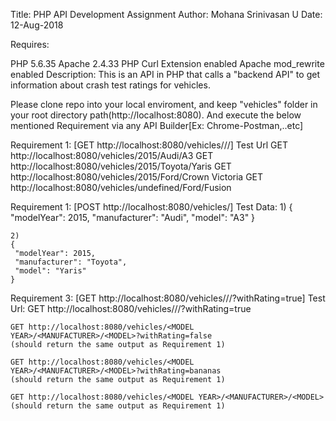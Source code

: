 Title: PHP API Development Assignment Author: Mohana Srinivasan U Date: 12-Aug-2018

Requires:

PHP 5.6.35
Apache 2.4.33
PHP Curl Extension enabled
Apache mod_rewrite enabled
Description: This is an API in PHP that calls a "backend API" to get information about crash test ratings for vehicles.

Please clone repo into your local enviroment, and keep "vehicles" folder in your root directory path(http://localhost:8080). And execute the below mentioned Requirement via any API Builder[Ex: Chrome-Postman,..etc]

Requirement 1: [GET http://localhost:8080/vehicles///] Test Url GET http://localhost:8080/vehicles/2015/Audi/A3 GET http://localhost:8080/vehicles/2015/Toyota/Yaris GET http://localhost:8080/vehicles/2015/Ford/Crown Victoria GET http://localhost:8080/vehicles/undefined/Ford/Fusion

Requirement 1: [POST http://localhost:8080/vehicles/] Test Data: 1) { "modelYear": 2015, "manufacturer": "Audi", "model": "A3" }

	2)
	{
	 "modelYear": 2015,
	 "manufacturer": "Toyota",
	 "model": "Yaris"
	}
Requirement 3: [GET http://localhost:8080/vehicles///?withRating=true] Test Url: GET http://localhost:8080/vehicles///?withRating=true

	GET http://localhost:8080/vehicles/<MODEL YEAR>/<MANUFACTURER>/<MODEL>?withRating=false 
	(should return the same output as Requirement 1)

	GET http://localhost:8080/vehicles/<MODEL YEAR>/<MANUFACTURER>/<MODEL>?withRating=bananas 
	(should return the same output as Requirement 1)

	GET http://localhost:8080/vehicles/<MODEL YEAR>/<MANUFACTURER>/<MODEL> 
	(should return the same output as Requirement 1)
